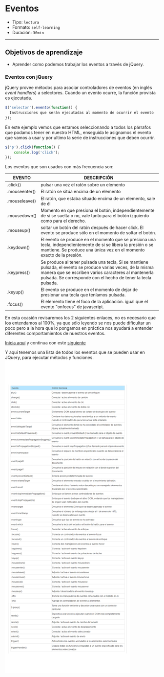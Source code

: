 # Eventos

- Tipo: `lectura`
- Formato: `self-learning`
- Duración: `30min`

***

## Objetivos de aprendizaje

- Aprender como podemos trabajar los eventos a través de jQuery.

### Eventos con jQuery

jQuery provee métodos para asociar controladores de eventos
(en inglés _event handlers_) a selectores. Cuando un evento ocurre, la función
provista es ejecutada.

```js
$('selector').evento(function() {
  Instrucciones que serán ejecutadas al momento de ocurrir el evento
});
```

En este ejemplo vemos que estamos seleccionando a todos los párrafos que
podamos tener en nuestro HTML, enseguida le asignamos el evento que vamos a
usar y por ultimo la serie de instrucciones que deben ocurrir.

```js
$('p').click(function() {
    console.log('click');
});
```

Los eventos que son usados con más frecuencia son:

| EVENTO | DESCRIPCIÓN |
| ------ | ----------- |
|.click() | pulsar una vez el ratón sobre un elemento|
|.mouseenter() | El ratón se sitúa encima de un elemento|
|.mouseleave() | El ratón, que estaba situado encima de un elemento, sale de él|
|.mousedown() | Momento en que presiona el botón, independientemente de si se suelta o no, vale tanto para el botón izquierdo como para el derecho.|
| .mouseup() | soltar un botón del ratón después de hacer click. El evento se produce sólo en el momento de soltar el botón. |
|.keydown() | El evento se produce en el momento que se presiona una tecla, independientemente de si se libera la presión o se mantiene. Se produce una única vez en el momento exacto de la presión.|
|.keypress() | Se produce al tener pulsada una tecla, Si se mantiene pulsada, el evento se produce varias veces, de la misma manera que se escriben varios caracteres al mantenerla pulsada. Se corresponde con el hecho de tener la tecla pulsada.|
|.keyup() | El evento se produce en el momento de dejar de presionar una tecla que teníamos pulsada.|
|.focus() | El elemento tiene el foco de la aplicación. igual que el evento "onfocus" de javascript.|

En esta ocasión revisaremos los 2 siguientes enlaces, no es necesario que los entendamos al 100%, ya que sólo leyendo se nos puede dificultar un poco pero a la hora que lo pongamos en práctica nos ayudará a entender diferentes comportamientos de nuestros eventos.

[Inicia aquí](http://librosweb.es/libro/fundamentos_jquery/capitulo_5.html) y continua con este [siguiente](http://librosweb.es/libro/fundamentos_jquery/capitulo_5/el_objeto_del_evento.html)

Y aquí tenemos una lista de todos los eventos que se pueden usar en JQuery, para ejecutar métodos y funciones.
![lista-eventos](lista-eventos.png)
